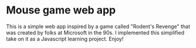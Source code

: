 # Mouse game web app

This is a simple web app inspired by a game called "Rodent's Revenge" that was created by folks at Microsoft in the 90s. I implemented this simplified take on it as a Javascript learning project. Enjoy!

